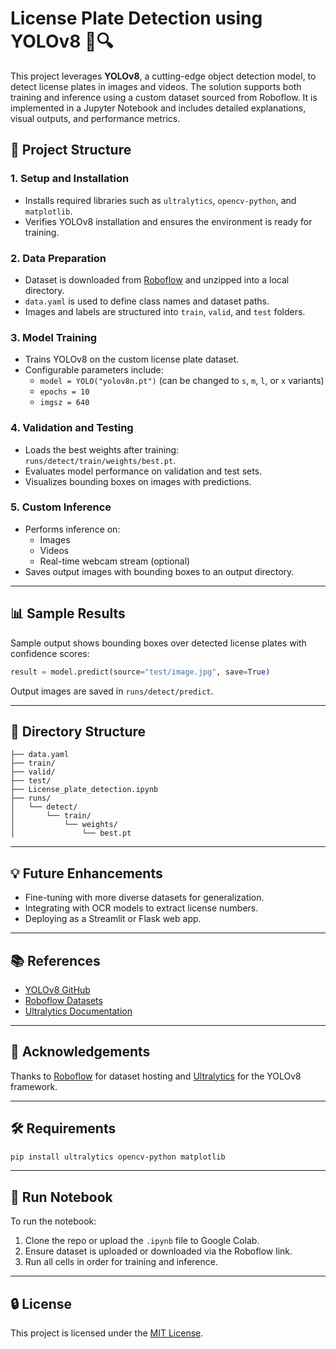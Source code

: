 


# License Plate Detection using YOLOv8 🚗🔍

This project leverages **YOLOv8**, a cutting-edge object detection model, to detect license plates in images and videos. The solution supports both training and inference using a custom dataset sourced from Roboflow. It is implemented in a Jupyter Notebook and includes detailed explanations, visual outputs, and performance metrics.

## 🧠 Project Structure

### 1. **Setup and Installation**
- Installs required libraries such as `ultralytics`, `opencv-python`, and `matplotlib`.
- Verifies YOLOv8 installation and ensures the environment is ready for training.

### 2. **Data Preparation**
- Dataset is downloaded from [Roboflow](https://universe.roboflow.com/) and unzipped into a local directory.
- `data.yaml` is used to define class names and dataset paths.
- Images and labels are structured into `train`, `valid`, and `test` folders.

### 3. **Model Training**
- Trains YOLOv8 on the custom license plate dataset.
- Configurable parameters include:
  - `model = YOLO("yolov8n.pt")` (can be changed to `s`, `m`, `l`, or `x` variants)
  - `epochs = 10`
  - `imgsz = 640`

### 4. **Validation and Testing**
- Loads the best weights after training: `runs/detect/train/weights/best.pt`.
- Evaluates model performance on validation and test sets.
- Visualizes bounding boxes on images with predictions.

### 5. **Custom Inference**
- Performs inference on:
  - Images
  - Videos
  - Real-time webcam stream (optional)
- Saves output images with bounding boxes to an output directory.

---

## 📊 Sample Results

Sample output shows bounding boxes over detected license plates with confidence scores:

```python
result = model.predict(source="test/image.jpg", save=True)
```

Output images are saved in `runs/detect/predict`.

---

## 📁 Directory Structure

```
├── data.yaml
├── train/
├── valid/
├── test/
├── License_plate_detection.ipynb
├── runs/
│   └── detect/
│       └── train/
│           └── weights/
│               └── best.pt
```

---

## 💡 Future Enhancements

- Fine-tuning with more diverse datasets for generalization.
- Integrating with OCR models to extract license numbers.
- Deploying as a Streamlit or Flask web app.

---

## 📚 References

- [YOLOv8 GitHub](https://github.com/ultralytics/ultralytics)
- [Roboflow Datasets](https://universe.roboflow.com/)
- [Ultralytics Documentation](https://docs.ultralytics.com)

---

## 🙌 Acknowledgements

Thanks to [Roboflow](https://roboflow.com/) for dataset hosting and [Ultralytics](https://ultralytics.com/) for the YOLOv8 framework.

---

## 🛠️ Requirements

```bash
pip install ultralytics opencv-python matplotlib
```

---

## 🔗 Run Notebook

To run the notebook:
1. Clone the repo or upload the `.ipynb` file to Google Colab.
2. Ensure dataset is uploaded or downloaded via the Roboflow link.
3. Run all cells in order for training and inference.

---

## 🔒 License

This project is licensed under the [MIT License](LICENSE).


